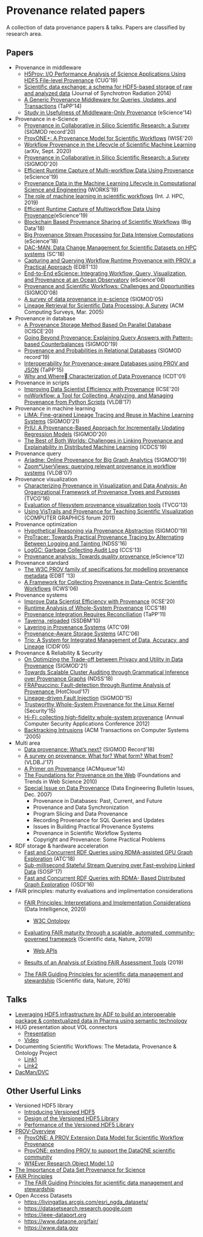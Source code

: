 # Provenance related papers
A collection of data provenance papers & talks. Papers are classified by research area.

## Papers
- Provenance in middleware
  - [H5Prov: I/O Performance Analysis of Science Applications Using HDF5 File-level Provenance](https://sdm.lbl.gov/~sbyna/research/papers/2019/201905-CUG-H5Prov-Provenance.pdf) (CUG'19)
  - [Scientific data exchange: a schema for HDF5-based storage of raw and analyzed data](http://xrm.phys.northwestern.edu/research/pdf_papers/2014/decarlo_jsr_2014.pdf) (Journal of Synchrotron Radiation 2014)
  - [A Generic Provenance Middleware for Queries, Updates, and Transactions](https://www.usenix.org/conference/tapp2014/agenda/presentation/arab) (TaPP'14)
  - [Study in Usefulness of Middleware-Only Provenance](https://ieeexplore.ieee.org/document/6972267) (eScience'14)
- Provenance in e-Science
  - [Provenance in Collaborative in Silico Scientific Research: a Survey](https://sigmodrecord.org/publications/sigmodRecord/2006/pdfs/06_Surveys_Jandre.pdf) (SIGMOD record'20)
  - [ProvONE+: A Provenance Model for Scientific Workflows](https://link.springer.com/chapter/10.1007%2F978-3-030-62008-0_30) (WISE'20)  
  - [Workflow Provenance in the Lifecycle of Scientific Machine Learning](https://arxiv.org/abs/2010.00330) (arXiv, Sept. 2020)
  - [Provenance in Collaborative in Silico Scientific Research: a Survey](https://dl.acm.org/doi/10.1145/3442322.3442329) (SIGMOD'20)
  - [Efficient Runtime Capture of Multi-workflow Data Using Provenance](https://ieeexplore.ieee.org/abstract/document/9041720) (eScience'19)
  - [Provenance Data in the Machine Learning Lifecycle in Computational Science and Engineering](https://hal-lirmm.ccsd.cnrs.fr/lirmm-02335500/document) (WORKS'19)
  - [The role of machine learning in scientific workflows](https://journals.sagepub.com/doi/pdf/10.1177/1094342019852127) (Int. J. HPC, 2019)
  - [Efficient Runtime Capture of Multiworkflow Data Using Provenance](https://ieeexplore.ieee.org/document/9041720)(eScience'19)
  - [Blockchain Based Provenance Sharing of Scientific Workflows](https://ieeexplore.ieee.org/document/8622237) (Big Data'18)
  - [Big Provenance Stream Processing for Data Intensive Computations](https://ieeexplore.ieee.org/document/8588658) (eScience'18)
  - [DAC-MAN: Data Change Management for Scientific Datasets on HPC systems](https://ieeexplore.ieee.org/document/8665773) (SC'18)
  - [Capturing and Querying Workflow Runtime Provenance with PROV: a Practical Approach](https://dl.acm.org/doi/10.1145/2457317.2457365) (EDBT'13)
  - [End-to-End eScience: Integrating Workflow, Query, Visualization, and Provenance at an Ocean Observatory](https://ieeexplore.ieee.org/document/4736749/authors#authors) (eScience'08)
  - [Provenance and Scientific Workflows: Challenges and Opportunities](https://dl.acm.org/doi/10.1145/1376616.1376772) (SIGMOD'08)
  - [A survey of data provenance in e-science](https://dl.acm.org/doi/10.1145/1084805.1084812) (SIGMOD'05)
  - [Lineage Retrieval for Scientific Data Processing: A Survey](https://dl.acm.org/doi/10.1145/1057977.1057978) (ACM Computing Surveys, Mar. 2005)
- Provenance in database
  - [A Provenance Storage Method Based On Parallel Database](https://ieeexplore.ieee.org/document/7120563) (ICISCE'20)
  - [Going Beyond Provenance: Explaining Query Answers with Pattern-based Counterbalances](https://dl.acm.org/doi/10.1145/3299869.3300066) (SIGMOD'19)
  - [Provenance and Probabilities in Relational Databases](https://dl.acm.org/doi/abs/10.1145/3186549.3186551) (SIGMOD record'19)
  - [Interoperability for Provenance-aware Databases using PROV and JSON](https://www.usenix.org/conference/tapp15/workshop-program/presentation/niu) (TaPP'15)
  - [Why and Where􏰀 Characterization of Data Provenance](https://dl.acm.org/doi/10.5555/645504.656274) (ICDT'01)
- Provenance in scripts
  - [Improving Data Scientist Efficiency with Provenance](https://www.seltzer.com/assets/publications/icse2020-provbuild.pdf) (ICSE'20)  
  - [noWorkflow: a Tool for Collecting, Analyzing, and Managing Provenance from Python Scripts](http://www.vldb.org/pvldb/vol10/p1841-pimentel.pdf) (VLDB'17)
- Provenance in machine learning
  - [LIMA: Fine-grained Lineage Tracing and Reuse in Machine Learning Systems](https://dl.acm.org/doi/abs/10.1145/3448016.3452788) (SIGMOD'21)
  - [PrIU: A Provenance-Based Approach for Incrementally Updating Regression Models](https://dl.acm.org/doi/abs/10.1145/3318464.3380571) (SIGMOD'20)
  - [The Best of Both Worlds: Challenges in Linking Provenance and Explainability in Distributed Machine Learning](https://ieeexplore.ieee.org/document/8885193) (ICDCS'19)
- Provenance query
  - [Ariadne: Online Provenance for Big Graph Analytics](https://dl.acm.org/doi/10.1145/3299869.3300091) (SIGMOD'19)
  - [Zoom*UserViews: querying relevant provenance in workflow systems](https://dl.acm.org/doi/pdf/10.5555/1325851.1326016) (VLDB'07)
- Provenance visualization
  - [Characterizing Provenance in Visualization and Data Analysis: An Organizational Framework of Provenance Types and Purposes](https://ieeexplore.ieee.org/document/7192714) (TVCG'16)
  - [Evaluation of filesystem provenance visualization tools](https://dash.harvard.edu/bitstream/handle/1/11326224/InfoVis_borkin-124_camera-ready.pdf;jsessionid=7F79F6083C394AB59756F0AF7C5AFB73?sequence=1) (TVCG'13) 
  - [Using VisTrails and Provenance for Teaching Scientific Visualization](https://columbiadb.github.io/files/papers/vistrails-teach.pdf) (COMPUTER GRAPHICS forum 2011)
- Provenance optimization
  - [Hypothetical Reasoning via Provenance Abstraction](https://dl.acm.org/doi/10.1145/3299869.3300084) (SIGMOD'19)
  - [ProTracer: Towards Practical Provenance Tracing by Alternating Between Logging and Tainting ](https://friends.cs.purdue.edu/pubs/NDSS16.pdf) (NDSS'16)
  - [LogGC: Garbage Collecting Audit Log](https://dl.acm.org/doi/10.1145/2508859.2516731) (CCS'13)
  - [Provenance analysis: Towards quality provenance ](https://ieeexplore.ieee.org/document/6404480) (eScience'12)
- Provenance standard
  - [The W3C PROV family of specifications for modelling provenance metadata](https://dl.acm.org/doi/10.1145/2452376.2452478) (EDBT '13) 
  - [A Framework for Collecting Provenance in Data-Centric Scientific Workflows](https://ieeexplore.ieee.org/document/4032054) (ICWS'06)
- Provenance systems
  - [Improve Data Scientist Efficiency with Provenance](https://dl.acm.org/doi/10.1145/3377811.3380366) (ICSE'20)
  - [Runtime Analysis of Whole-System Provenance](https://dl.acm.org/doi/10.1145/3243734.3243776) (CCS'18)
  - [Provenance Integration Requires Reconciliation](https://www.usenix.org/conference/tapp11/provenance-integration-requires-reconciliation) (TaPP'11)
  - [Taverna, reloaded](https://link.springer.com/chapter/10.1007/978-3-642-13818-8_33) (SSDBM’10)
  - [Layering in Provenance Systems](https://dl.acm.org/doi/10.5555/1855807.1855817) (ATC'09)
  - [Provenance-Aware Storage Systems](https://dl.acm.org/doi/10.5555/1267359.1267363) (ATC'06)
  - [Trio: A System for Integrated Management of Data, Accuracy, and Lineage](http://cidrdb.org/cidr2005/papers/P22.pdf) (CIDR'05)
- Provenance & Reliability & Security
  - [On Optimizing the Trade-off between Privacy and Utility in Data Provenance](https://arxiv.org/abs/2103.00288) (SIGMOD'21)
  - [Towards Scalable Cluster Auditing through Grammatical Inference over Provenance Graphs](https://whassan3.web.engr.illinois.edu/papers/hassan-ndss18.pdf) (NDSS'18)
  - [FRAPpuccino: Fault-detection through Runtime Analysis of Provenance ](https://www.seltzer.com/assets/publications/FRAPpuccino.pdf) (HotCloud'17)
  - [Lineage-driven Fault Injection](https://dl.acm.org/doi/10.1145/2723372.2723711) (SIGMOD'15)
  - [Trustworthy Whole-System Provenance for the Linux Kernel](https://www.usenix.org/system/files/conference/usenixsecurity15/sec15-paper-bates.pdf) (Security'15)
  - [Hi-Fi: collecting high-fidelity whole-system provenance](https://www.cise.ufl.edu/~butler/pubs/acsac12b.pdf) (Annual Computer Security Applications Conference 2012)
  - [Backtracking Intrusions](https://css.csail.mit.edu/6.858/2019/readings/backtracking.pdf) (ACM Transactions on Computer Systems '2005)
- Multi area
  - [Data provenance: What’s next?](https://dl.acm.org/doi/abs/10.1145/3316416.3316418) (SIGMOD Record'18)
  - [A survey on provenance: What for? What form? What from?](https://dl.acm.org/doi/10.1007/s00778-017-0486-1) (VLDB.J'17)
  - [A Primer on Provenance](https://queue.acm.org/detail.cfm?id=2602651) (ACMqueue'14)
  - [The Foundations for Provenance on the Web](https://dl.acm.org/doi/10.1561/1800000010) (Foundations and Trends in Web Science 2010)
  - [Special Issue on Data Provenance](http://sites.computer.org/debull/A07dec/issue1.htm) (Data Engineering Bulletin Issues, Dec. 2007)
    - Provenance in Databases: Past, Current, and Future
    - Provenance and Data Synchronization	
    - Program Slicing and Data Provenance
    - Recording Provenance for SQL Queries and Updates
    - Issues in Building Practical Provenance Systems
    - Provenance in Scientific Workflow Systems
    - Copyright and Provenance: Some Practical Problems
- RDF storage & hardware acceleration
  - [Fast and Concurrent RDF Queries using RDMA-assisted GPU Graph Exploration](https://dl.acm.org/doi/10.5555/3277355.3277418) (ATC'18)
  - [Sub-millisecond Stateful Stream Querying over Fast-evolving Linked Data](https://dl.acm.org/doi/10.1145/3132747.3132777) (SOSP'17)
  - [Fast and Concurrent RDF Queries with RDMA- Based Distributed Graph Exploration](https://dl.acm.org/doi/10.5555/3026877.3026902) (OSDI'16)
- FAIR principles: maturity evaluations and implimentation considerations
  - [FAIR Principles: Interpretations and Implementation Considerations](https://direct.mit.edu/dint/article/2/1-2/10/10017/FAIR-Principles-Interpretations-and-Implementation) (Data Intelligence, 2020)
    - [W3C Ontology](https://peta-pico.github.io/FAIR-nanopubs/icc/index-en.html#https://w3id.org/fair/icc/terms/FAIR-ICC-Model)
  - [Evaluating FAIR maturity through a scalable, automated, community-governed framework](https://www.nature.com/articles/s41597-019-0184-5) (Scientific data, Nature, 2019)
    - [Web APIs](https://fairsharing.github.io/FAIR-Evaluator-FrontEnd/#!/collections/new/evaluate)
  - [Results of an Analysis of Existing FAIR Assessment Tools](https://www.rd-alliance.org/group/fair-data-maturity-model-wg/outcomes/results-analysis-existing-fair-assessment-tools) (2019)

  - [The FAIR Guiding Principles for scientific data management and stewardship](https://www.nature.com/articles/sdata201618) (Scientific data, Nature, 2016)


## Talks
- [Leveraging HDF5 infrastructure by ADF to build an interoperable package & contextualized data in Pharma using semantic technology](https://www.hdfgroup.org/wp-content/uploads/2020/10/Leveraging_HDF5_infrastructure_by-_ADF_Amnon_Ptashek.pdf)
- HUG presentation about VOL connectors 
  - [Presentation](https://www.hdfgroup.org/wp-content/uploads/2020/10/Virtual-Object-Layer-VOL-Intro.pdf)
  - [Video](https://www.youtube.com/watch?v=d6BHION5WbI )
- Documenting Scientific Workflows: The Metadata, Provenance & Ontology Project
  - [Link1](https://www.nitrd.gov/nitrdgroups/images/c/c6/Schissel-MPO-MAGIC-Final.pdf)
  - [Link2](https://www-internal.psfc.mit.edu/research/alcator/pubs/APS/APS2014/Greenwald_APS-poster_%202014.pdf)
- [DacMan/DVC](https://sc18.supercomputing.org/proceedings/tech_paper/tech_paper_files/pap407s5.pdf)
## Other Userful Links
- Versioned HDF5 library
  - [Introducing Versioned HDF5](https://labs.quansight.org/blog/2020/08/introducing-versioned-hdf5/)
  - [Design of the Versioned HDF5 Library](https://labs.quansight.org/blog/2020/09/design-of-the-versioned-hdf5-library/) 
  - [Performance of the Versioned HDF5 Library](https://labs.quansight.org/blog/2020/09/versioned-hdf5-performance/) 
- [PROV-Overview](https://www.w3.org/TR/prov-overview/)
  - [ProvONE: A PROV Extension Data Model for Scientific Workflow Provenance](http://jenkins-1.dataone.org/jenkins/view/Documentation%20Projects/job/ProvONE-Documentation-trunk/ws/provenance/ProvONE/v1/provone.html)
  - [ProvONE: extending PROV to support the DataONE scientific community](http://homepages.cs.ncl.ac.uk/paolo.missier/doc/dataone-prov-3-years-later.pdf) 
  - [Wf4Ever Research Object Model 1.0](http://wf4ever.github.io/ro/)
- [The Importance of Data Set Provenance for Science](https://eos.org/opinions/the-importance-of-data-set-provenance-for-science)
- [FAIR Principles](https://www.go-fair.org/fair-principles/)
  - [The FAIR Guiding Principles for scientific data management and stewardship](https://www.nature.com/articles/sdata201618)
- Open Access Datasets
  - https://livingatlas.arcgis.com/esri_ngda_datasets/
  - https://datasetsearch.research.google.com
  - https://ieee-dataport.org
  - https://www.dataone.org/fair/
  - https://www.data.gov
